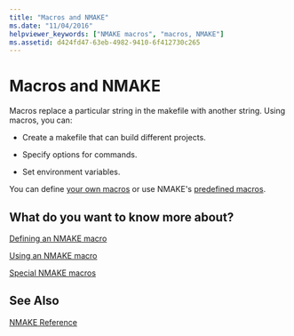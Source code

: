 ```yaml
---
title: "Macros and NMAKE"
ms.date: "11/04/2016"
helpviewer_keywords: ["NMAKE macros", "macros, NMAKE"]
ms.assetid: d424fd47-63eb-4982-9410-6f412730c265
---
```

# Macros and NMAKE

Macros replace a particular string in the makefile with another string. Using macros, you can:

- Create a makefile that can build different projects.

- Specify options for commands.

- Set environment variables.

You can define [your own macros](defining-an-nmake-macro.md) or use NMAKE's [predefined macros](special-nmake-macros.md).

## What do you want to know more about?

[Defining an NMAKE macro](defining-an-nmake-macro.md)

[Using an NMAKE macro](using-an-nmake-macro.md)

[Special NMAKE macros](special-nmake-macros.md)

## See Also

[NMAKE Reference](nmake-reference.md)